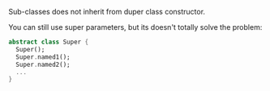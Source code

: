 Sub-classes does not inherit from duper class constructor.

You can still use super parameters, but its doesn't totally solve the problem:

```dart
abstract class Super {
  Super();
  Super.named1();
  Super.named2();
  ...
} 
```